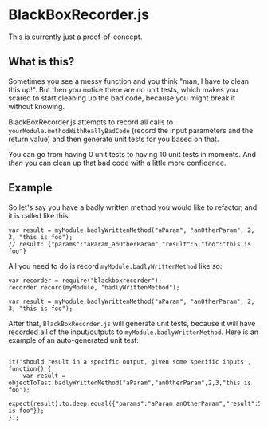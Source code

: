 BlackBoxRecorder.js
===================

This is currently just a proof-of-concept.

What is this?
-------------

Sometimes you see a messy function and you think "man, I have to clean this up!". But then you notice there are
no unit tests, which makes you scared to start cleaning up the bad code, because you might break it without knowing.

BlackBoxRecorder.js attempts to record all calls to `yourModule.methodWithReallyBadCode` (record the input parameters
and the return value) and then generate unit tests for you based on that.

You can go from having 0 unit tests to having 10 unit tests in moments. And *then* you can clean up that bad code with
a little more confidence.


Example
-------

So let's say you have a badly written method you would like to refactor, and it is called like this:

```
var result = myModule.badlyWrittenMethod("aParam", "anOtherParam", 2, 3, "this is foo");
// result: {"params":"aParam_anOtherParam","result":5,"foo":"this is foo"}
```

All you need to do is record `myModule.badlyWrittenMethod` like so:

```
var recorder = require("blackboxrecorder");
recorder.record(myModule, "badlyWrittenMethod");

var result = myModule.badlyWrittenMethod("aParam", "anOtherParam", 2, 3, "this is foo");
```

After that, `BlackBoxRecorder.js` will generate unit tests, because it will have recorded all of the input/outputs
to `myModule.badlyWrittenMethod`. Here is an example of an auto-generated unit test:

```

it('should result in a specific output, given some specific inputs', function() {
    var result = objectToTest.badlyWrittenMethod("aParam","anOtherParam",2,3,"this is foo");
    expect(result).to.deep.equal({"params":"aParam_anOtherParam","result":5,"foo":"this is foo"});
});
```
